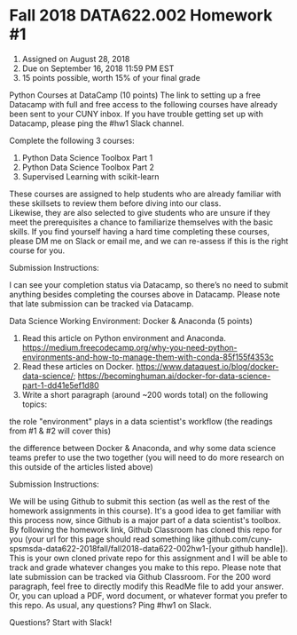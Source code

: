# Fall 2018 DATA622.002 Homework #1

1) Assigned on August 28, 2018
2) Due on September 16, 2018 11:59 PM EST
3) 15 points possible, worth 15% of your final grade

Python Courses at DataCamp (10 points)
The link to setting up a free Datacamp with full and free access to 
the following courses have already been sent to your CUNY inbox.  If you
have trouble getting set up with Datacamp, please ping the #hw1 Slack 
channel.

Complete the following 3 courses:
1. Python Data Science Toolbox Part 1
2. Python Data Science Toolbox Part 2
3. Supervised Learning with scikit-learn

These courses are assigned to help students who are already familiar 
with these skillsets to review them before diving into our class.  
Likewise, they are also selected to give students who are unsure if they
 meet the prerequisites a chance to familiarize themselves with the 
basic skills.  If you find yourself having a hard time completing these 
courses, please DM me on Slack or email me, and we can re-assess if this
 is the right course for you.

Submission Instructions:

I can see your completion status via Datacamp, so there’s no need to 
submit anything besides completing the courses above in Datacamp.
Please note that late submission can be tracked via Datacamp.

Data Science Working Environment: Docker & Anaconda (5 points)

1. Read this article on Python environment and Anaconda. https://medium.freecodecamp.org/why-you-need-python-environments-and-how-to-manage-them-with-conda-85f155f4353c
2. Read these articles on Docker. https://www.dataquest.io/blog/docker-data-science/; https://becominghuman.ai/docker-for-data-science-part-1-dd41e5ef1d80
3. Write a short paragraph (around ~200 words total) on the following topics:

the role "environment" plays in a data scientist's workflow (the readings from #1 & #2 will cover this)

the difference between Docker & Anaconda, and why some data 
science teams prefer to use the two together (you will need to do more 
research on this outside of the articles listed above)

Submission Instructions:

We will be using Github to submit this section (as well as the rest 
of the homework assignments in this course).  It's a good idea to get 
familiar with this process now, since Github is a major part of a data 
scientist's toolbox.  By following the homework link, Github Classroom 
has cloned this repo for you (your url for this page should read 
something like 
github.com/cuny-spsmsda-data622-2018fall/fall2018-data622-002hw1-[your 
github handle]).  This is your own cloned private repo for this 
assignment and I will be able to track and grade whatever changes you 
make to this repo.  Please note that late submission can be tracked via 
Github Classroom.  For the 200 word paragraph, feel free to directly 
modify this ReadMe file to add your answer.  Or, you can upload a PDF, 
word document, or whatever format you prefer to this repo.  As usual, 
any questions?  Ping #hw1 on Slack.


Questions?  Start with Slack!
